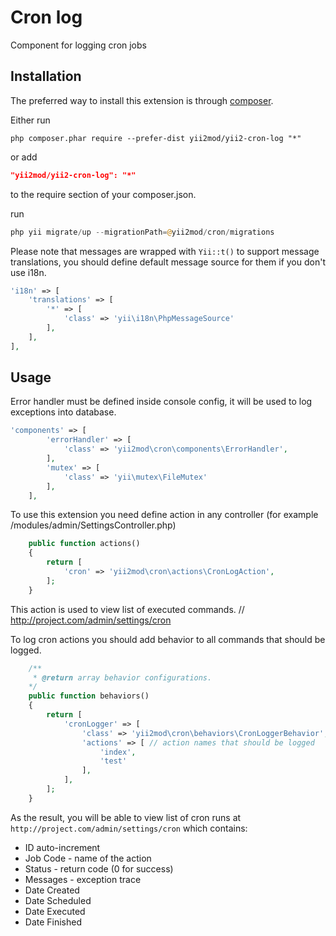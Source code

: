 Cron log
=============
Component for logging cron jobs

Installation
------------

The preferred way to install this extension is through [composer](http://getcomposer.org/download/).

Either run

```
php composer.phar require --prefer-dist yii2mod/yii2-cron-log "*"
```

or add

```json
"yii2mod/yii2-cron-log": "*"
```

to the require section of your composer.json.

run
```php
php yii migrate/up --migrationPath=@yii2mod/cron/migrations
```
Please note that messages are wrapped with ```Yii::t()``` to support message translations, you should define default message source for them if you don't use i18n.
```php
'i18n' => [
    'translations' => [
        '*' => [
            'class' => 'yii\i18n\PhpMessageSource'
        ],
    ],
],
```

Usage
------------
Error handler must be defined inside console config, it will be used to log exceptions into database.
```php
'components' => [
        'errorHandler' => [
            'class' => 'yii2mod\cron\components\ErrorHandler',
        ],
        'mutex' => [
            'class' => 'yii\mutex\FileMutex'
        ],
    ],
```

To use this extension you need define action in any controller (for example /modules/admin/SettingsController.php)
```php
    public function actions()
    {
        return [
            'cron' => 'yii2mod\cron\actions\CronLogAction',
        ];
    }
```
This action is used to view list of executed commands. // http://project.com/admin/settings/cron


To log cron actions you should add behavior to all commands that should be logged.
```php
    /**
     * @return array behavior configurations.
    */
    public function behaviors()
    {
        return [
            'cronLogger' => [
                'class' => 'yii2mod\cron\behaviors\CronLoggerBehavior',
                'actions' => [ // action names that should be logged
                    'index', 
                    'test'
                ],
            ],
        ];
    }
```
As the result, you will be able to view list of cron runs at ```http://project.com/admin/settings/cron``` which contains: 
* ID	auto-increment
* Job Code - name of the action
* Status	- return code (0 for success)
* Messages	- exception trace
* Date Created	
* Date Scheduled	
* Date Executed	
* Date Finished
